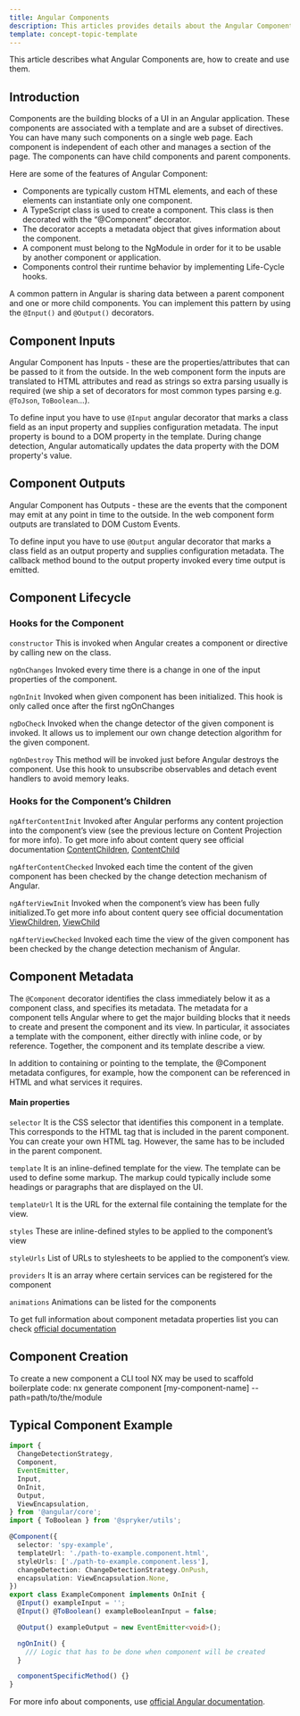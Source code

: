 ```yaml
---
title: Angular Components
description: This articles provides details about the Angular Components, and how to create and use them.
template: concept-topic-template
---
```


This article describes what Angular Components are, how to create and use them.

## Introduction

Components are the building blocks of a UI in an Angular application. These components are associated with a template and are a subset of directives. You can have many such components on a single web page. Each component is independent of each other and manages a section of the page. The components can have child components and parent components.

Here are some of the features of Angular Component:

- Components are typically custom HTML elements, and each of these elements can instantiate only one component.
- A TypeScript class is used to create a component. This class is then decorated with the “@Component” decorator.
- The decorator accepts a metadata object that gives information about the component.
- A component must belong to the NgModule in order for it to be usable by another component or application.
- Components control their runtime behavior by implementing Life-Cycle hooks.

A common pattern in Angular is sharing data between a parent component and one or more child components. You can implement this pattern by using the `@Input()` and `@Output()` decorators.

## Component Inputs

Angular Component has Inputs - these are the properties/attributes that can be passed to it from the outside. In the web component form the inputs are translated to HTML attributes and read as strings so extra parsing usually is required (we ship a set of decorators for most common types parsing e.g. `@ToJson`, `ToBoolean`...).

To define input you have to use `@Input` angular decorator that marks a class field as an input property and supplies configuration metadata. The input property is bound to a DOM property in the template. During change detection, Angular automatically updates the data property with the DOM property's value.

## Component Outputs

Angular Component has Outputs - these are the events that the component may emit at any point in time to the outside. In the web component form outputs are translated to DOM Custom Events.

To define input you have to use `@Output` angular decorator that marks a class field as an output property and supplies configuration metadata. The callback method bound to the output property invoked every time output is emitted.

## Component Lifecycle

### Hooks for the Component

`constructor`
This is invoked when Angular creates a component or directive by calling new on the class.

`ngOnChanges`
Invoked every time there is a change in one of the input properties of the component.

`ngOnInit`
Invoked when given component has been initialized.
This hook is only called once after the first ngOnChanges

`ngDoCheck`
Invoked when the change detector of the given component is invoked. It allows us to implement our own change detection algorithm for the given component.

`ngOnDestroy`
This method will be invoked just before Angular destroys the component.
Use this hook to unsubscribe observables and detach event handlers to avoid memory leaks.

### Hooks for the Component’s Children

`ngAfterContentInit`
Invoked after Angular performs any content projection into the component’s view (see the previous lecture on Content Projection for more info). To get more info about content query see official documentation [ContentChildren](https://angular.io/api/core/ContentChildren), [ContentChild](https://angular.io/api/core/ContentChild)

`ngAfterContentChecked`
Invoked each time the content of the given component has been checked by the change detection mechanism of Angular.

`ngAfterViewInit`
Invoked when the component’s view has been fully initialized.To get more info about content query see official documentation [ViewChildren](https://angular.io/api/core/ViewChildren), [ViewChild](https://angular.io/api/core/ViewChild)

`ngAfterViewChecked`
Invoked each time the view of the given component has been checked by the change detection mechanism of Angular.

## Component Metadata

The `@Component` decorator identifies the class immediately below it as a component class, and specifies its metadata. The metadata for a component tells Angular where to get the major building blocks that it needs to create and present the component and its view. In particular, it associates a template with the component, either directly with inline code, or by reference. Together, the component and its template describe a view.

In addition to containing or pointing to the template, the @Component metadata configures, for example, how the component can be referenced in HTML and what services it requires.

#### Main properties

`selector`
It is the CSS selector that identifies this component in a template. This corresponds to the HTML tag that is included in the parent component. You can create your own HTML tag. However, the same has to be included in the parent component.

`template`
It is an inline-defined template for the view. The template can be used to define some markup. The markup could typically include some headings or paragraphs that are displayed on the UI.

`templateUrl`
It is the URL for the external file containing the template for the view.

`styles`
These are inline-defined styles to be applied to the component’s view

`styleUrls`
List of URLs to stylesheets to be applied to the component’s view.

`providers`
It is an array where certain services can be registered for the component

`animations`
Animations can be listed for the components

To get full information about component metadata properties list you can check [official documentation](https://angular.io/api/core/Component)

## Component Creation

To create a new component a CLI tool NX may be used to scaffold boilerplate code: nx generate component [my-component-name] --path=path/to/the/module

## Typical Component Example

```ts
import {
  ChangeDetectionStrategy,
  Component,
  EventEmitter,
  Input,
  OnInit,
  Output,
  ViewEncapsulation,
} from '@angular/core';
import { ToBoolean } from '@spryker/utils';

@Component({
  selector: 'spy-example',
  templateUrl: './path-to-example.component.html',
  styleUrls: ['./path-to-example.component.less'],
  changeDetection: ChangeDetectionStrategy.OnPush,
  encapsulation: ViewEncapsulation.None,
})
export class ExampleComponent implements OnInit {
  @Input() exampleInput = '';
  @Input() @ToBoolean() exampleBooleanInput = false;

  @Output() exampleOutput = new EventEmitter<void>();

  ngOnInit() {
    /// Logic that has to be done when component will be created
  }

  componentSpecificMethod() {}
}
```

For more info about components, use [official Angular documentation](https://angular.io/guide/architecture-components).
